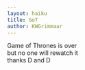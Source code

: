 ```yaml
---
layout: haiku
title: GoT
author: KWGrimmaar
---
```


Game of Thrones is over<br>
but no one will rewatch it<br>
thanks D and D<br>